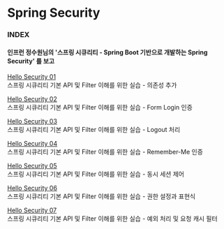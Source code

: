 # Spring Security

### INDEX

#### 인프런 정수원님의 '스프링 시큐리티 - Spring Boot 기반으로 개발하는 Spring Security' 를 보고

[Hello Security 01](https://github.com/oh29oh29/spring-security-study/tree/master/hello-security-01)  
스프링 시큐리티 기본 API 및 Filter 이해를 위한 실습 - 의존성 추가

[Hello Security 02](https://github.com/oh29oh29/spring-security-study/tree/master/hello-security-02)  
스프링 시큐리티 기본 API 및 Filter 이해를 위한 실습 - Form Login 인증

[Hello Security 03](https://github.com/oh29oh29/spring-security-study/tree/master/hello-security-03)  
스프링 시큐리티 기본 API 및 Filter 이해를 위한 실습 - Logout 처리

[Hello Security 04](https://github.com/oh29oh29/spring-security-study/tree/master/hello-security-04)  
스프링 시큐리티 기본 API 및 Filter 이해를 위한 실습 - Remember-Me 인증

[Hello Security 05](https://github.com/oh29oh29/spring-security-study/tree/master/hello-security-05)  
스프링 시큐리티 기본 API 및 Filter 이해를 위한 실습 - 동시 세션 제어

[Hello Security 06](https://github.com/oh29oh29/spring-security-study/tree/master/hello-security-06)  
스프링 시큐리티 기본 API 및 Filter 이해를 위한 실습 - 권한 설정과 표현식

[Hello Security 07](https://github.com/oh29oh29/spring-security-study/tree/master/hello-security-07)  
스프링 시큐리티 기본 API 및 Filter 이해를 위한 실습 - 예외 처리 및 요청 캐시 필터